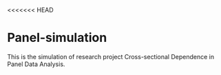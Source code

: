 <<<<<<< HEAD
# Panel-simulation

This is the simulation of research project Cross-sectional Dependence in Panel Data Analysis.

